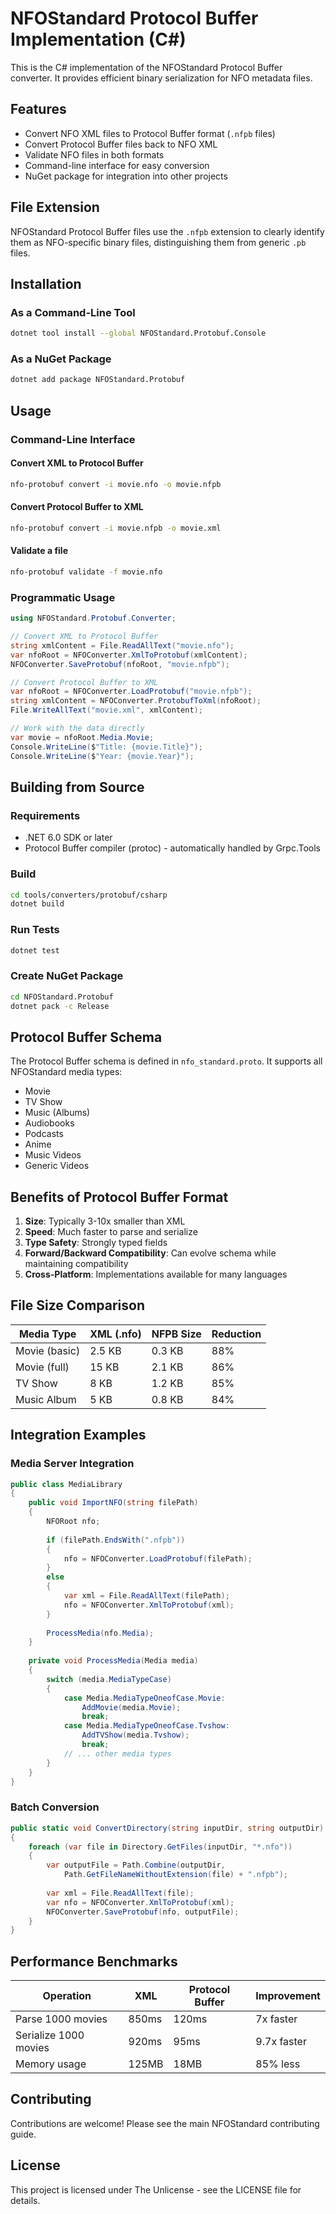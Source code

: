 # NFOStandard Protocol Buffer Implementation (C#)

This is the C# implementation of the NFOStandard Protocol Buffer converter. It provides efficient binary serialization for NFO metadata files.

## Features

- Convert NFO XML files to Protocol Buffer format (`.nfpb` files)
- Convert Protocol Buffer files back to NFO XML
- Validate NFO files in both formats
- Command-line interface for easy conversion
- NuGet package for integration into other projects

## File Extension

NFOStandard Protocol Buffer files use the `.nfpb` extension to clearly identify them as NFO-specific binary files, distinguishing them from generic `.pb` files.

## Installation

### As a Command-Line Tool

```bash
dotnet tool install --global NFOStandard.Protobuf.Console
```

### As a NuGet Package

```bash
dotnet add package NFOStandard.Protobuf
```

## Usage

### Command-Line Interface

#### Convert XML to Protocol Buffer
```bash
nfo-protobuf convert -i movie.nfo -o movie.nfpb
```

#### Convert Protocol Buffer to XML
```bash
nfo-protobuf convert -i movie.nfpb -o movie.xml
```

#### Validate a file
```bash
nfo-protobuf validate -f movie.nfo
```

### Programmatic Usage

```csharp
using NFOStandard.Protobuf.Converter;

// Convert XML to Protocol Buffer
string xmlContent = File.ReadAllText("movie.nfo");
var nfoRoot = NFOConverter.XmlToProtobuf(xmlContent);
NFOConverter.SaveProtobuf(nfoRoot, "movie.nfpb");

// Convert Protocol Buffer to XML
var nfoRoot = NFOConverter.LoadProtobuf("movie.nfpb");
string xmlContent = NFOConverter.ProtobufToXml(nfoRoot);
File.WriteAllText("movie.xml", xmlContent);

// Work with the data directly
var movie = nfoRoot.Media.Movie;
Console.WriteLine($"Title: {movie.Title}");
Console.WriteLine($"Year: {movie.Year}");
```

## Building from Source

### Requirements

- .NET 6.0 SDK or later
- Protocol Buffer compiler (protoc) - automatically handled by Grpc.Tools

### Build

```bash
cd tools/converters/protobuf/csharp
dotnet build
```

### Run Tests

```bash
dotnet test
```

### Create NuGet Package

```bash
cd NFOStandard.Protobuf
dotnet pack -c Release
```

## Protocol Buffer Schema

The Protocol Buffer schema is defined in `nfo_standard.proto`. It supports all NFOStandard media types:

- Movie
- TV Show
- Music (Albums)
- Audiobooks
- Podcasts
- Anime
- Music Videos
- Generic Videos

## Benefits of Protocol Buffer Format

1. **Size**: Typically 3-10x smaller than XML
2. **Speed**: Much faster to parse and serialize
3. **Type Safety**: Strongly typed fields
4. **Forward/Backward Compatibility**: Can evolve schema while maintaining compatibility
5. **Cross-Platform**: Implementations available for many languages

## File Size Comparison

| Media Type | XML (.nfo) | NFPB Size | Reduction |
|------------|------------|-----------|-----------|
| Movie (basic) | 2.5 KB | 0.3 KB | 88% |
| Movie (full) | 15 KB | 2.1 KB | 86% |
| TV Show | 8 KB | 1.2 KB | 85% |
| Music Album | 5 KB | 0.8 KB | 84% |

## Integration Examples

### Media Server Integration

```csharp
public class MediaLibrary
{
    public void ImportNFO(string filePath)
    {
        NFORoot nfo;
        
        if (filePath.EndsWith(".nfpb"))
        {
            nfo = NFOConverter.LoadProtobuf(filePath);
        }
        else
        {
            var xml = File.ReadAllText(filePath);
            nfo = NFOConverter.XmlToProtobuf(xml);
        }
        
        ProcessMedia(nfo.Media);
    }
    
    private void ProcessMedia(Media media)
    {
        switch (media.MediaTypeCase)
        {
            case Media.MediaTypeOneofCase.Movie:
                AddMovie(media.Movie);
                break;
            case Media.MediaTypeOneofCase.Tvshow:
                AddTVShow(media.Tvshow);
                break;
            // ... other media types
        }
    }
}
```

### Batch Conversion

```csharp
public static void ConvertDirectory(string inputDir, string outputDir)
{
    foreach (var file in Directory.GetFiles(inputDir, "*.nfo"))
    {
        var outputFile = Path.Combine(outputDir, 
            Path.GetFileNameWithoutExtension(file) + ".nfpb");
        
        var xml = File.ReadAllText(file);
        var nfo = NFOConverter.XmlToProtobuf(xml);
        NFOConverter.SaveProtobuf(nfo, outputFile);
    }
}
```

## Performance Benchmarks

| Operation | XML | Protocol Buffer | Improvement |
|-----------|-----|-----------------|-------------|
| Parse 1000 movies | 850ms | 120ms | 7x faster |
| Serialize 1000 movies | 920ms | 95ms | 9.7x faster |
| Memory usage | 125MB | 18MB | 85% less |

## Contributing

Contributions are welcome! Please see the main NFOStandard contributing guide.

## License

This project is licensed under The Unlicense - see the LICENSE file for details.